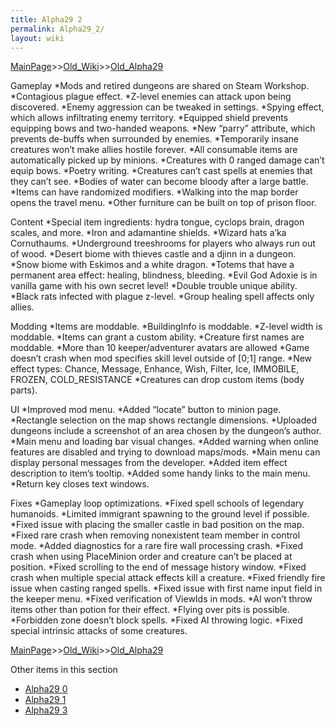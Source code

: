 ```yaml
---
title: Alpha29 2
permalink: Alpha29_2/
layout: wiki
---
```


[MainPage](/keeperrl_wiki/ "wikilink")>>[Old_Wiki](/keeperrl_wiki/Old_Wiki "wikilink")>>[Old_Alpha29](/keeperrl_wiki/Old_Alpha29 "wikilink")

Gameplay
*Mods and retired dungeons are shared on Steam Workshop.
*Contagious plague effect.
*Z-level enemies can attack upon being discovered.
*Enemy aggression can be tweaked in settings.
*Spying effect, which allows infiltrating enemy territory.
*Equipped shield prevents equipping bows and two-handed weapons.
*New “parry” attribute, which prevents de-buffs when surrounded by enemies.
*Temporarily insane creatures won’t make allies hostile forever.
*All consumable items are automatically picked up by minions.
*Creatures with 0 ranged damage can’t equip bows.
*Poetry writing.
*Creatures can’t cast spells at enemies that they can’t see.
*Bodies of water can become bloody after a large battle.
*Items can have randomized modifiers.
*Walking into the map border opens the travel menu.
*Other furniture can be built on top of prison floor.

Content
*Special item ingredients: hydra tongue, cyclops brain, dragon scales, and more.
*Iron and adamantine shields.
*Wizard hats a’ka Cornuthaums.
*Underground treeshrooms for players who always run out of wood.
*Desert biome with thieves castle and a djinn in a dungeon.
*Snow biome with Eskimos and a white dragon.
*Totems that have a permanent area effect: healing, blindness, bleeding.
*Evil God Adoxie is in vanilla game with his own secret level!
*Double trouble unique ability.
*Black rats infected with plague z-level.
*Group healing spell affects only allies.

Modding
*Items are moddable.
*BuildingInfo is moddable.
*Z-level width is moddable.
*Items can grant a custom ability.
*Creature first names are moddable.
*More than 10 keeper/adventurer avatars are allowed
*Game doesn’t crash when mod specifies skill level outside of [0;1] range.
*New effect types: Chance, Message, Enhance, Wish, Filter, Ice, IMMOBILE, FROZEN, COLD_RESISTANCE
*Creatures can drop custom items (body parts).

UI
*Improved mod menu.
*Added “locate” button to minion page.
*Rectangle selection on the map shows rectangle dimensions.
*Uploaded dungeons include a screenshot of an area chosen by the dungeon’s author.
*Main menu and loading bar visual changes.
*Added warning when online features are disabled and trying to download maps/mods.
*Main menu can display personal messages from the developer.
*Added item effect description to item’s tooltip.
*Added some handy links to the main menu.
*Return key closes text windows.

Fixes
*Gameplay loop optimizations.
*Fixed spell schools of legendary humanoids.
*Limited immigrant spawning to the ground level if possible.
*Fixed issue with placing the smaller castle in bad position on the map.
*Fixed rare crash when removing nonexistent team member in control mode.
*Added diagnostics for a rare fire wall processing crash.
*Fixed crash when using PlaceMinion order and creature can’t be placed at position.
*Fixed scrolling to the end of message history window.
*Fixed crash when multiple special attack effects kill a creature.
*Fixed friendly fire issue when casting ranged spells.
*Fixed issue with first name input field in the keeper menu.
*Fixed verification of ViewIds in mods.
*AI won’t throw items other than potion for their effect.
*Flying over pits is possible.
*Forbidden zone doesn’t block spells.
*Fixed AI throwing logic.
*Fixed special intrinsic attacks of some creatures.

[MainPage](/keeperrl_wiki/ "wikilink")>>[Old_Wiki](/keeperrl_wiki/Old_Wiki "wikilink")>>[Old_Alpha29](/keeperrl_wiki/Old_Alpha29 "wikilink")

Other items in this section
-    [Alpha29 0](/keeperrl_wiki/Alpha29_0 "wikilink")
-    [Alpha29 1](/keeperrl_wiki/Alpha29_1 "wikilink")
-    [Alpha29 3](/keeperrl_wiki/Alpha29_3 "wikilink")
